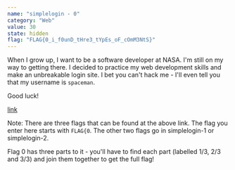```yaml
---
name: "simplelogin - 0"
category: "Web"
value: 30
state: hidden
flag: "FLAG{0_i_f0unD_tHre3_tYpEs_oF_cOmM3NtS}"
---
```


When I grow up, I want to be a software developer at NASA. I'm still on my way to getting there. I decided to practice my web development skills and make an unbreakable login site. I bet you can't hack me - I'll even tell you that my username is `spaceman`.

Good luck!

[link](https://chal.compclub.xyz)

Note: There are three flags that can be found at the above link. The flag you enter here starts with `FLAG{0`. The other two flags go in simplelogin-1 or simplelogin-2. 

Flag 0 has three parts to it - you'll have to find each part (labelled 1/3, 2/3 and 3/3) and join them together to get the full flag!
